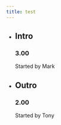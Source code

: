 ```yaml
---
title: test
---
```


*   ## Intro

    ### 3.00

    Started by Mark

*   ## Outro

    ### 2.00

    Started by Tony 
